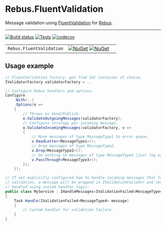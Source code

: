 # Rebus.FluentValidation

Message validation using [FluentValidation](https://fluentvalidation.net/) for [Rebus](https://github.com/rebus-org/Rebus).

---

[![Build status](https://ci.appveyor.com/api/projects/status/ucj1da4jgoi0xjd4/branch/master?svg=true)](https://ci.appveyor.com/project/skwasjer/rebus-fluentvalidation)
[![Tests](https://img.shields.io/appveyor/tests/skwasjer/rebus-fluentvalidation/master.svg)](https://ci.appveyor.com/project/skwasjer/rebus-fluentvalidation/build/tests)
[![codecov](https://codecov.io/gh/skwasjer/Rebus.FluentValidation/branch/master/graph/badge.svg)](https://codecov.io/gh/skwasjer/Rebus.FluentValidation)

| | | |
|---|---|---|
| `Rebus.FluentValidation` | [![NuGet](https://img.shields.io/nuget/v/Rebus.FluentValidation.svg)](https://www.nuget.org/packages/Rebus.FluentValidation/) [![NuGet](https://img.shields.io/nuget/dt/Rebus.FluentValidation.svg)](https://www.nuget.org/packages/Rebus.FluentValidation/) | |

## Usage example ###

```csharp
// FluentValidation factory, get from IoC container of choice.
IValidatorFactory validatorFactory = .. 

// Configure Rebus handlers and options.
Configure
    .With(..)
    .Options(o =>
    {
        // Throws on Send/Publish.
        o.ValidateOutgoingMessages(validatorFactory);
        // Configure strategy per incoming message.
        o.ValidateIncomingMessages(validatorFactory, v =>
        {
            // Move messages of type MessageType1 to error queue.
            v.DeadLetter<MessageType1>();
            // Drop messages of type MessageType2.
            v.Drop<MessageType2>();
            // Do nothing to messages of type MessageType3 (just log warn).
            v.PassThrough<MessageType3>();
        });
    });

// If not explicitly configured how to handle incoming messages that failed
// validation, a message will be wrapped in IValidationFailed<> and should be 
// handled using custom handler logic:
public class MyService : IHandleMessages<IValidationFailed<MessageType4>>
{
    Task Handle(IValidationFailed<MessageType4> message)
    {
        // Custom handler for validation failure.
    }
}
```

